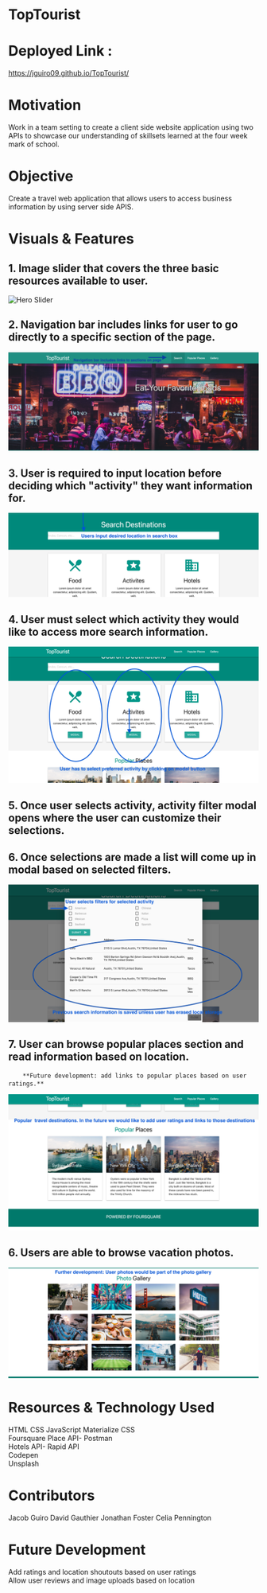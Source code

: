 # TopTourist

# Deployed Link :

https://jguiro09.github.io/TopTourist/

# Motivation
Work in a team setting to create a client side website application using two APIs to showcase our understanding of skillsets learned at the four week mark of school.

# Objective
Create a travel web application that allows users to access business information by using server side APIS.

# Visuals & Features

## **1. Image slider that covers the three basic resources available to user.**
![Hero Slider](./assets/README/HeroGif.gif)
## **2. Navigation bar includes links for user to go directly to a specific section of the page.**
![Navbar Showcase](./assets/README/TopTourist-Nav-bar2.png)
## **3. User is required to input location before deciding which "activity" they want information for.**
![Search Bar](./assets/README/Search-bar3.png)
## **4. User must select which activity they would like to access more search information.**
![Choices Image](./assets/README/Activity-selections4.png)
## **5. Once user selects activity, activity filter modal opens where the user can customize their selections.**
## **6. Once selections are made a list will come up in modal based on selected filters.**
![Filters Image](./assets/README/Filters-info-list5.png)
## **7. User can browse popular places section and read information based on location.**  
        **Future development: add links to popular places based on user ratings.**
![Popular Places](./assets/README/Popular-Places6.png)
## **6. Users are able to browse vacation photos.**
![Photo Gallery Images](./assets/README/PhotoGallery7.png)

# Resources & Technology Used

HTML  CSS  JavaScript
Materialize CSS  
Foursquare Place API- Postman  
Hotels API- Rapid API  
Codepen  
Unsplash  

# Contributors
Jacob Guiro
David Gauthier
Jonathan Foster
Celia Pennington

# Future Development
Add ratings and location shoutouts based on user ratings  
Allow user reviews and image uploads based on location  